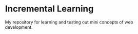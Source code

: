 # Incremental Learning
My repository for learning and testing out mini concepts of web development. 
